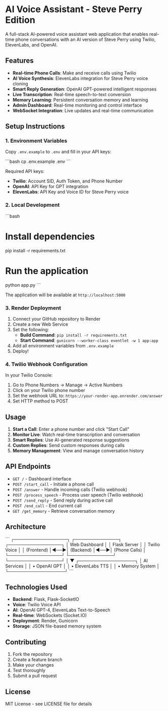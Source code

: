 # AI Voice Assistant - Steve Perry Edition

A full-stack AI-powered voice assistant web application that enables real-time phone conversations with an AI version of Steve Perry using Twilio, ElevenLabs, and OpenAI.

## Features

- **Real-time Phone Calls**: Make and receive calls using Twilio
- **AI Voice Synthesis**: ElevenLabs integration for Steve Perry voice cloning
- **Smart Reply Generation**: OpenAI GPT-powered intelligent responses
- **Live Transcription**: Real-time speech-to-text conversion
- **Memory Learning**: Persistent conversation memory and learning
- **Admin Dashboard**: Real-time monitoring and control interface
- **WebSocket Integration**: Live updates and real-time communication

## Setup Instructions

### 1. Environment Variables

Copy `.env.example` to `.env` and fill in your API keys:

\`\`\`bash
cp .env.example .env
\`\`\`

Required API keys:
- **Twilio**: Account SID, Auth Token, and Phone Number
- **OpenAI**: API Key for GPT integration
- **ElevenLabs**: API Key and Voice ID for Steve Perry voice

### 2. Local Development

\`\`\`bash
# Install dependencies
pip install -r requirements.txt

# Run the application
python app.py
\`\`\`

The application will be available at `http://localhost:5000`

### 3. Render Deployment

1. Connect your GitHub repository to Render
2. Create a new Web Service
3. Set the following:
   - **Build Command**: `pip install -r requirements.txt`
   - **Start Command**: `gunicorn --worker-class eventlet -w 1 app:app`
4. Add all environment variables from `.env.example`
5. Deploy!

### 4. Twilio Webhook Configuration

In your Twilio Console:
1. Go to Phone Numbers → Manage → Active Numbers
2. Click on your Twilio phone number
3. Set the webhook URL to: `https://your-render-app.onrender.com/answer`
4. Set HTTP method to POST

## Usage

1. **Start a Call**: Enter a phone number and click "Start Call"
2. **Monitor Live**: Watch real-time transcription and conversation
3. **Smart Replies**: Use AI-generated response suggestions
4. **Custom Replies**: Send custom responses during calls
5. **Memory Management**: View and manage conversation history

## API Endpoints

- `GET /` - Dashboard interface
- `POST /start_call` - Initiate a phone call
- `POST /answer` - Handle incoming calls (Twilio webhook)
- `POST /process_speech` - Process user speech (Twilio webhook)
- `POST /send_reply` - Send reply during active call
- `POST /end_call` - End current call
- `GET /get_memory` - Retrieve conversation memory

## Architecture

\`\`\`
┌─────────────────┐    ┌──────────────┐    ┌─────────────────┐
│   Web Dashboard │    │ Flask Server │    │ Twilio Voice    │
│   (Frontend)    │◄──►│ (Backend)    │◄──►│ (Phone Calls)   │
└─────────────────┘    └──────────────┘    └─────────────────┘
                              │
                              ▼
                    ┌──────────────────┐
                    │   AI Services    │
                    │ • OpenAI GPT     │
                    │ • ElevenLabs TTS │
                    │ • Memory System  │
                    └──────────────────┘
\`\`\`

## Technologies Used

- **Backend**: Flask, Flask-SocketIO
- **Voice**: Twilio Voice API
- **AI**: OpenAI GPT-4, ElevenLabs Text-to-Speech
- **Real-time**: WebSockets (Socket.IO)
- **Deployment**: Render, Gunicorn
- **Storage**: JSON file-based memory system

## Contributing

1. Fork the repository
2. Create a feature branch
3. Make your changes
4. Test thoroughly
5. Submit a pull request

## License

MIT License - see LICENSE file for details
